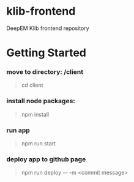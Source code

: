# klib-frontend
DeepEM Klib frontend repository

# Getting Started
### move to directory: /client
> cd client

### install node packages:
> npm install

### run app
> npm run start

### deploy app to github page
> npm run deploy -- -m \<commit message\>